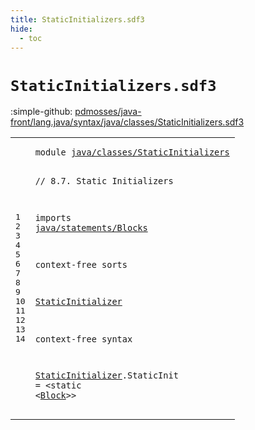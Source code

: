 ```yaml
---
title: StaticInitializers.sdf3
hide:
  - toc
---
```


# `StaticInitializers.sdf3`

:simple-github: [pdmosses/java-front/lang.java/syntax/java/classes/StaticInitializers.sdf3]

[pdmosses/java-front/lang.java/syntax/java/classes/StaticInitializers.sdf3]: https://github.com/pdmosses/java-front/blob/master/lang.java/syntax/java/classes/StaticInitializers.sdf3 "The source file on GitHub"

<div class="sdf3"><table class="highlighttable"><tbody><tr><td class="linenos"><div class="linenodiv"><pre><span></span>1
2
3
4
5
6
7
8
9
10
11
12
13
14
</pre></div></td>
<td class="code"><pre><code><span class="keyword">module</span> <a href="../ClassDeclarations.sdf3/#java/classes/StaticInitializers_285_316" id="java/classes/StaticInitializers_7_38" title="Referenced at ../ClassDeclarations.sdf3 line 13; ../Main.sdf3 line 11">java/classes/StaticInitializers</a>

<span class="layout">// 8.7. Static Initializers</span>

<span class="keyword">imports</span>
  <a href="../../statements/Blocks.sdf3/#java/statements/Blocks_7_29" id="java/statements/Blocks_79_101" title="Defined at ../../statements/Blocks.sdf3 line 1">java/statements/Blocks</a>
  
<span class="keyword">context-free sorts</span>

  <a href="../ClassDeclarations.sdf3/#StaticInitializer_1551_1568" id="StaticInitializer_127_144" title="Referenced at ../ClassDeclarations.sdf3 line 60">StaticInitializer</a>

<span class="keyword">context-free syntax</span>
  
  <a href="../ClassDeclarations.sdf3/#StaticInitializer_1551_1568" id="StaticInitializer_171_188" title="Referenced at ../ClassDeclarations.sdf3 line 60">StaticInitializer</a>.<span class="cons_Constructor"><span id="StaticInit_189_199" title="Not referenced locally, nor via imports">StaticInit</span></span> = &lt;<span class="cons_String">static</span> &lt;<a href="../../statements/Blocks.sdf3/#Block_185_190" id="Block_211_216" title="Defined at ../../statements/Blocks.sdf3 line 12, 17">Block</a>&gt;&gt;
</code></pre></td></tr></tbody></table></div>